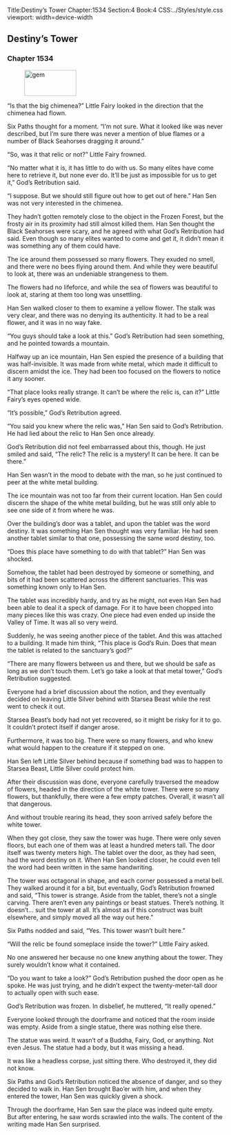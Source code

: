 Title:Destiny’s Tower 
Chapter:1534 
Section:4 
Book:4 
CSS:../Styles/style.css 
viewport: width=device-width
  
## Destiny’s Tower
### Chapter 1534
  
<figure>
	<img src="../Images/gem.gif" alt="gem" id="gem" width="120" height="60" />
</figure>
  

  
“Is that the big chimenea?” Little Fairy looked in the direction that the chimenea had flown.

Six Paths thought for a moment. “I’m not sure. What it looked like was never described, but I’m sure there was never a mention of blue flames or a number of Black Seahorses dragging it around.”

“So, was it that relic or not?” Little Fairy frowned.

“No matter what it is, it has little to do with us. So many elites have come here to retrieve it, but none ever do. It’ll be just as impossible for us to get it,” God’s Retribution said.

“I suppose. But we should still figure out how to get out of here.” Han Sen was not very interested in the chimenea.

They hadn’t gotten remotely close to the object in the Frozen Forest, but the frosty air in its proximity had still almost killed them. Han Sen thought the Black Seahorses were scary, and he agreed with what God’s Retribution had said. Even though so many elites wanted to come and get it, it didn’t mean it was something any of them could have.

The ice around them possessed so many flowers. They exuded no smell, and there were no bees flying around them. And while they were beautiful to look at, there was an undeniable strangeness to them.

The flowers had no lifeforce, and while the sea of flowers was beautiful to look at, staring at them too long was unsettling.

Han Sen walked closer to them to examine a yellow flower. The stalk was very clear, and there was no denying its authenticity. It had to be a real flower, and it was in no way fake.

“You guys should take a look at this.” God’s Retribution had seen something, and he pointed towards a mountain.

Halfway up an ice mountain, Han Sen espied the presence of a building that was half-invisible. It was made from white metal, which made it difficult to discern amidst the ice. They had been too focused on the flowers to notice it any sooner.

“That place looks really strange. It can’t be where the relic is, can it?” Little Fairy’s eyes opened wide.

“It’s possible,” God’s Retribution agreed.

“You said you knew where the relic was,” Han Sen said to God’s Retribution. He had lied about the relic to Han Sen once already.

God’s Retribution did not feel embarrassed about this, though. He just smiled and said, “The relic? The relic is a mystery! It can be here. It can be there.”

Han Sen wasn’t in the mood to debate with the man, so he just continued to peer at the white metal building.

The ice mountain was not too far from their current location. Han Sen could discern the shape of the white metal building, but he was still only able to see one side of it from where he was.

Over the building’s door was a tablet, and upon the tablet was the word destiny. It was something Han Sen thought was very familiar. He had seen another tablet similar to that one, possessing the same word destiny, too.

“Does this place have something to do with that tablet?” Han Sen was shocked.

Somehow, the tablet had been destroyed by someone or something, and bits of it had been scattered across the different sanctuaries. This was something known only to Han Sen.

The tablet was incredibly hardy, and try as he might, not even Han Sen had been able to deal it a speck of damage. For it to have been chopped into many pieces like this was crazy. One piece had even ended up inside the Valley of Time. It was all so very weird.

Suddenly, he was seeing another piece of the tablet. And this was attached to a building. It made him think, “This place is God’s Ruin. Does that mean the tablet is related to the sanctuary’s god?”

“There are many flowers between us and there, but we should be safe as long as we don’t touch them. Let’s go take a look at that metal tower,” God’s Retribution suggested.

Everyone had a brief discussion about the notion, and they eventually decided on leaving Little Silver behind with Starsea Beast while the rest went to check it out.

Starsea Beast’s body had not yet recovered, so it might be risky for it to go. It couldn’t protect itself if danger arose.

Furthermore, it was too big. There were so many flowers, and who knew what would happen to the creature if it stepped on one.

Han Sen left Little Silver behind because if something bad was to happen to Starsea Beast, Little Silver could protect him.

After their discussion was done, everyone carefully traversed the meadow of flowers, headed in the direction of the white tower. There were so many flowers, but thankfully, there were a few empty patches. Overall, it wasn’t all that dangerous.

And without trouble rearing its head, they soon arrived safely before the white tower.

When they got close, they saw the tower was huge. There were only seven floors, but each one of them was at least a hundred meters tall. The door itself was twenty meters high. The tablet over the door, as they had seen, had the word destiny on it. When Han Sen looked closer, he could even tell the word had been written in the same handwriting.

The tower was octagonal in shape, and each corner possessed a metal bell. They walked around it for a bit, but eventually, God’s Retribution frowned and said, “This tower is strange. Aside from the tablet, there’s not a single carving. There aren’t even any paintings or beast statues. There’s nothing. It doesn’t… suit the tower at all. It’s almost as if this construct was built elsewhere, and simply moved all the way out here.”

Six Paths nodded and said, “Yes. This tower wasn’t built here.”

“Will the relic be found someplace inside the tower?” Little Fairy asked.

No one answered her because no one knew anything about the tower. They surely wouldn’t know what it contained.

“Do you want to take a look?” God’s Retribution pushed the door open as he spoke. He was just trying, and he didn’t expect the twenty-meter-tall door to actually open with such ease.

God’s Retribution was frozen. In disbelief, he muttered, “It really opened.”

Everyone looked through the doorframe and noticed that the room inside was empty. Aside from a single statue, there was nothing else there.

The statue was weird. It wasn’t of a Buddha, Fairy, God, or anything. Not even Jesus. The statue had a body, but it was missing a head.

It was like a headless corpse, just sitting there. Who destroyed it, they did not know.

Six Paths and God’s Retribution noticed the absence of danger, and so they decided to walk in. Han Sen brought Bao’er with him, and when they entered the tower, Han Sen was quickly given a shock.

Through the doorframe, Han Sen saw the place was indeed quite empty. But after entering, he saw words scrawled into the walls. The content of the writing made Han Sen surprised.